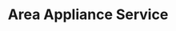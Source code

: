 ---
title: "Area Appliance Service"
url: /arlington-heights/area-appliance-service/
shop: Allgemein
---